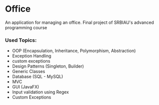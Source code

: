 # Office
An application for managing an office.
Final project of SRBIAU's advanced programming course

### Used Topics:
- OOP (Encapsulation, Inheritance, Polymorphism,  Abstraction)
- Exception Handling
- custom exceptions
- Design Patterns (Singleton, Builder)
- Generic Classes
- Database (SQL - MySQL)
- MVC
- GUI (JavaFX)
-  Input validation using Regex
- Custom Exceptions

